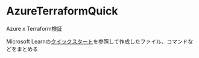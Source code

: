 # AzureTerraformQuick
Azure x Terraform検証

Microsoft Learnの[クイックスタート](https://learn.microsoft.com/ja-jp/azure/developer/terraform/create-resource-group?tabs=azure-cli#prerequisites)を参照して作成したファイル、コマンドなどをまとめる
